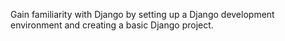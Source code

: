 Gain familiarity with Django by setting up a Django development environment and creating a basic Django project. 